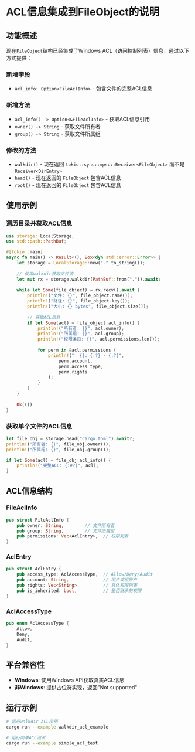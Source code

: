 # ACL信息集成到FileObject的说明

## 功能概述

现在`FileObject`结构已经集成了Windows ACL（访问控制列表）信息，通过以下方式提供：

### 新增字段

- `acl_info: Option<FileAclInfo>` - 包含文件的完整ACL信息

### 新增方法

- `acl_info() -> Option<&FileAclInfo>` - 获取ACL信息引用
- `owner() -> String` - 获取文件所有者
- `group() -> String` - 获取文件所属组

### 修改的方法

- `walkdir()` - 现在返回 `tokio::sync::mpsc::Receiver<FileObject>` 而不是 `Receiver<DirEntry>`
- `head()` - 现在返回的 `FileObject` 包含ACL信息
- `root()` - 现在返回的 `FileObject` 包含ACL信息

## 使用示例

### 遍历目录并获取ACL信息

```rust
use storage::LocalStorage;
use std::path::PathBuf;

#[tokio::main]
async fn main() -> Result<(), Box<dyn std::error::Error>> {
    let storage = LocalStorage::new(".".to_string());
    
    // 使用walkdir获取文件流
    let mut rx = storage.walkdir(PathBuf::from(".")).await;
    
    while let Some(file_object) = rx.recv().await {
        println!("文件: {}", file_object.name());
        println!("路径: {}", file_object.key());
        println!("大小: {} bytes", file_object.size());
        
        // 获取ACL信息
        if let Some(acl) = file_object.acl_info() {
            println!("所有者: {}", acl.owner);
            println!("所属组: {}", acl.group);
            println!("权限条目: {}", acl.permissions.len());
            
            for perm in &acl.permissions {
                println!("  {}: {:?} - {:?}", 
                    perm.account, 
                    perm.access_type, 
                    perm.rights
                );
            }
        }
    }
    
    Ok(())
}
```

### 获取单个文件的ACL信息

```rust
let file_obj = storage.head("Cargo.toml").await?;
println!("所有者: {}", file_obj.owner());
println!("所属组: {}", file_obj.group());

if let Some(acl) = file_obj.acl_info() {
    println!("完整ACL: {:#?}", acl);
}
```

## ACL信息结构

### FileAclInfo

```rust
pub struct FileAclInfo {
    pub owner: String,        // 文件所有者
    pub group: String,        // 文件所属组
    pub permissions: Vec<AclEntry>,  // 权限列表
}
```

### AclEntry

```rust
pub struct AclEntry {
    pub access_type: AclAccessType,  // Allow/Deny/Audit
    pub account: String,             // 用户或组账户
    pub rights: Vec<String>,         // 具体权限列表
    pub is_inherited: bool,          // 是否继承的权限
}
```

### AclAccessType

```rust
pub enum AclAccessType {
    Allow,
    Deny,
    Audit,
}
```

## 平台兼容性

- **Windows**: 使用Windows API获取真实ACL信息
- **非Windows**: 提供占位符实现，返回"Not supported"

## 运行示例

```bash
# 运行walkdir ACL示例
cargo run --example walkdir_acl_example

# 运行简单ACL测试
cargo run --example simple_acl_test
```